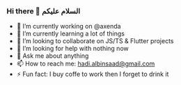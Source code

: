 ### Hi there 👋 السلام عليكم

- 🔭 I’m currently working on @axenda
- 🌱 I’m currently learning a lot of things
- 👯 I’m looking to collaborate on JS/TS & Flutter projects
- 🤔 I’m looking for help with nothing now
- 💬 Ask me about anything
- 📫 How to reach me: hadi.albinsaad@gmail.com
- ⚡ Fun fact: I buy coffe to work then I forget to drink it

